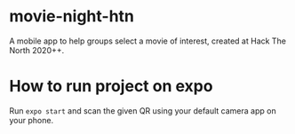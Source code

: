 # movie-night-htn
A mobile app to help groups select a movie of interest, created at Hack The North 2020++.


# How to run project on expo
Run `expo start` and scan the given QR using your default camera app on your phone.
